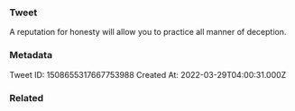 ### Tweet
A reputation for honesty will allow you to practice all manner of deception.

### Metadata
Tweet ID: 1508655317667753988
Created At: 2022-03-29T04:00:31.000Z

### Related

